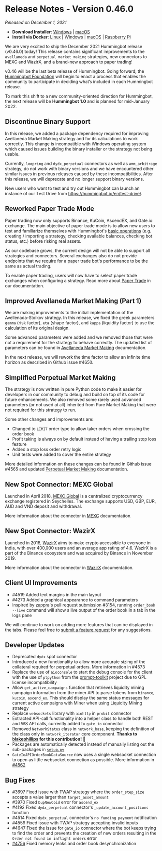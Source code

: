 # Release Notes - Version 0.46.0

*Released on December 1, 2021*

- **Download Installer**: [Windows](https://dist.hummingbot.io/hummingbot_v0.46.0_setup.exe) | [macOS](https://dist.hummingbot.io/hummingbot_v0.46.0.dmg)
- **Install via Docker**: [Linux](/installation/docker/#linuxubuntu) | [Windows](/installation/docker/#windows) | [macOS](/installation/docker/#macos) | [Raspberry Pi](/installation/raspberry-pi/#install-via-docker)

We are very excited to ship the December 2021 Hummingbot release (v0.46.0) today! This release contains significant improvements to the `avellaneda` and `perpetual_market_making` strategies, new connectors to MEXC and WazirX, and a brand-new approach to paper trading!

v0.46 will be the last beta release of Hummingbot. Going forward, the [Hummingbot Foundation](https://hummingbot.io/en/blog/hummingbot-foundation/) will begin to enact a process that enables the community to participate in deciding what’s included in each Hummingbot release.

To mark this shift to a new community-oriented direction for Hummingbot, the next release will be **Hummingbot 1.0** and is planned for mid-January 2022.


## Discontinue Binary Support

In this release, we added a package dependency required for improving Avellaneda Market Making strategy and for its calculations to work correctly. This change is incompatible with Windows operating system which caused issues building the binary installer or the strategy not being usable.

Currently, `loopring` and `dydx_perpetual` connectors as well as `amm_arbitrage` strategy, do not work with binary versions and we have encountered other similar issues in previous releases caused by these incompatibilities. After this release, we will deprecate and no longer support binary versions.

New users who want to test and try out Hummingbot can launch an instance of our Test Drive from https://hummingbot.io/en/test-drive/.


## Reworked Paper Trade Mode

Paper trading now only supports Binance, KuCoin, AscendEX, and Gate.io exchange. The main objective of paper trade mode is to allow new users to test and familiarize themselves with Hummingbot's [basic operations](/operation) (e.g. creating / importing a strategy, checking available balances, checking bot status, etc.) before risking real assets.

As our codebase grows, the current design will not be able to support all strategies and connectors. Several exchanges also do not provide endpoints that we require for a paper trade bot's performance to be the same as actual trading.

To enable paper trading, users will now have to select paper trade exchanges when configuring a strategy. Read more about [Paper Trade](/global-configs/paper-trade) in our documentation.


## Improved Avellaneda Market Making (Part 1)

We are making improvements to the initial implementation of the Avellenada-Stoikov strategy. In this release, we fixed the greek parameters `gamma` (risk factor), `eta` (shape factor), and `kappa` (liquidity factor) to use the calculation of its original design.

Some advanced parameters were added and we removed those that were not a requirement for the strategy to behave correctly. The updated list of parameters can be found in [Avellaneda Market Making](/strategies/avellaneda-market-making/#strategy-configs) documentation.

In the next release, we will rework the time factor to allow an infinite time horizon as described in Github issue #4650.


## Simplified Perpetual Market Making

The strategy is now written in pure Python code to make it easier for developers in our community to debug and build on top of its code for future enhancements. We also removed some rarely used advanced parameters (or not used at all) inherited from Pure Market Making that were not required for this strategy to run.

Some other changes and improvements are:

- Changed to `LIMIT` order type to allow taker orders when crossing the order book
- Profit taking is always on by default instead of having a trailing stop loss feature
- Added a stop loss order retry logic
- Unit tests were added to cover the entire strategy

More detailed information on these changes can be found in Github issue #4565 and updated [Perpetual Market Making](/strategies/perpetual-market-making) documentation.


## New Spot Connector: MEXC Global

Launched in April 2018, [MEXC Global](https://www.mexc.com/) is a centralized cryptocurrency exchange registered in Seychelles. The exchange supports USD, GBP, EUR, AUD and VND deposit and withdrawal.

More information about the connector in [MEXC](/exchanges/mexc/) documentation.


## New Spot Connector: WazirX

Launched in 2018, [WazirX](https://wazirx.com/) aims to make crypto accessible to everyone in India, with over 400,000 users and an average app rating of 4.6. WazirX is a part of the Binance ecosystem and was acquired by Binance in November 2019.

More information about the connector in [WazirX](/exchanges/wazirx/) documentation.


## Client UI Improvements

- #4519 Added text margins in the main layout
- #4273 Added a graphical appearance to command parameters
- Inspired by [zappra](https://github.com/zappra)'s pull request submission [#3154](https://github.com/hummingbot/hummingbot/pull/3154), running `order_book --live` command will show a live output of the order book in a tab in the logs pane

We will continue to work on adding more features that can be displayed in the tabs. Please feel free to [submit a feature request](https://github.com/hummingbot/hummingbot/issues/new?assignees=&labels=enhancement&template=feature_request.md&title=) for any suggestions.


## Developer Updates

- Deprecated `dydx` spot connector
- Introduced a new functionality to allow more accurate sizing of the collateral required for perpetual orders. More information in #4573
- Replace the use of `aioconsole` to start the debug console for the client with the use of `ptpython` from the [prompt-toolkit](https://github.com/prompt-toolkit/ptpython) project due to GPL license incompatibility
- Allow `get_active_campaigns` function that retrieves liquidity mining campaign information from the miner API to parse tokens from `binance`, `kucoin`, `ascend_ex`. This should display the same status messages for current active campaigns with Miner when using Liquidity Mining strategy
- Replace `websockets` library with `aiohttp` in `probit` connector
- Extracted API-call functionality into a helper class to handle both REST and WS API calls, currently added to `gate_io` connector
- Removed `NetworkStatus` class in `network_base`, keeping the definition of the class only in `network_iterator` core component. **Thanks to [blakephillips](https://github.com/blakephillips) for this contribution! 🙏**
- Packages are automatically detected instead of manually listing out the sub-packages in [`setup.py`](https://github.com/hummingbot/hummingbot/blob/master/setup.py#L37)
- `GateIoAPIOrderBookDataSource` now uses a single websocket connection to open as little websocket connection as possible. More information in [#4562](https://github.com/hummingbot/hummingbot/pull/4562)


## Bug Fixes

- #3697 Fixed issue with TWAP strategy where the `order_step_size` accepts a value larger than `target_asset_amount`
- #3970 Fixed `DupNewCoid` error for `ascend_ex`
- #4192 Fixed `dydx_perpetual` connector's `_update_account_positions` function
- #4514 Fixed `dydx_perpetual` connector's `no funding payment` notification
- #4559 Fixed issue with TWAP strategy accepting invalid inputs
- #4647 Fixed the issue for `gate_io` connector where the bot keeps trying to find the order and prevents the creation of new orders resulting in the `Order not found in inflight orders` error
- [#4756](https://github.com/hummingbot/hummingbot/pull/4756) Fixed memory leaks and order book desynchronization